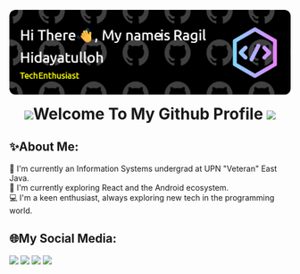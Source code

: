 ![Header](./github-header-image.png)

<div align="center" style="font-size: 2em; font-weight: bold;"> <img src="https://user-images.githubusercontent.com/74038190/213844263-a8897a51-32f4-4b3b-b5c2-e1528b89f6f3.png" width="25px" />Welcome To My Github Profile <img src="https://user-images.githubusercontent.com/74038190/213844263-a8897a51-32f4-4b3b-b5c2-e1528b89f6f3.png" width="25px" /> </div>

## ✨About Me:
🏫 I'm currently an Information Systems undergrad at UPN "Veteran" East Java.<br>
🧠 I'm currently exploring React and the Android ecosystem.<br>
💻 I'm a keen enthusiast, always exploring new tech in the programming world.<br>

## 🌐My Social Media:
<p align="left" gap="25">
    <a href="https://instagram.com/ragilhidayah_/"><img src="https://skillicons.dev/icons?i=instagram"></a>
    <a href="https://linkedin.com/in/ragilhidayah"><img src="https://skillicons.dev/icons?i=linkedin"></a>
    <a href="https://github.com/NemesisID"><img src="https://skillicons.dev/icons?i=github"></a>
    <a href="mailto:ragilhidayah1990@gmail.com"><img src="https://skillicons.dev/icons?i=gmail"></a>
</p>
